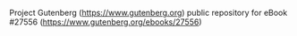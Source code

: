 Project Gutenberg (https://www.gutenberg.org) public repository for eBook #27556 (https://www.gutenberg.org/ebooks/27556)
